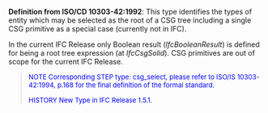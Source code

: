 **Definition from ISO/CD 10303-42:1992**: This type identifies the types of entity which may be selected as the root of a CSG tree including a single CSG primitive as a special case (currently not in IFC).

In the current IFC Release only Boolean result (_IfcBooleanResult_) is defined for being a root tree expression (at _IfcCsgSolid_). CSG primitives are out of scope for the current IFC Release.

> <font color="#0000FF" size="-1">NOTE Corresponding STEP type:
		  csg_select, please refer to ISO/IS 10303-42:1994, p.168 for the final
		  definition of the formal standard. </font>
> 
> <font color="#0000FF" size="-1">HISTORY New Type in IFC Release 1.5.1.
		  </font>
>
